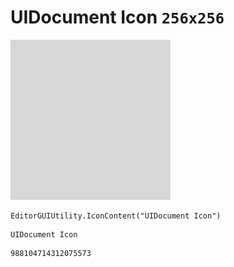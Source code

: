 # UIDocument Icon `256x256`
<img src="/img/UIDocument%20Icon.png" width=256 height=256>

``` CSharp
EditorGUIUtility.IconContent("UIDocument Icon")
```
```
UIDocument Icon
```
```
988104714312075573
```
